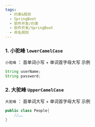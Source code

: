 ```yaml
---
tags:
  - 约束&规则
  - SpringBoot
  - 软件开发/约束
  - 软件开发/SpringBoot
  - 命名规则
---
```

### 1. 小驼峰 `lowerCamelCase`
`小驼峰` ： 首单词小写 + 单词首字母大写
示例
```Java
String userName;
String password;
```

### 2. 大驼峰 `UpperCamelCase`
`大驼峰` ： 首单词大写 + 单词首字母大写
示例
```Java
public class People{
	//……
}
```
